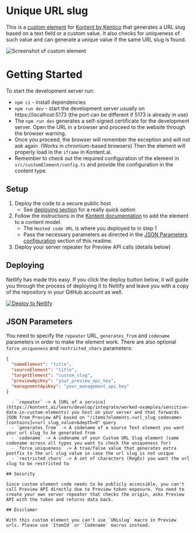 # Unique URL slug

This is a [custom element](https://kontent.ai/learn/docs/custom-elements) for [Kontent by Kentico](https://kontent.ai) that generates a URL slug based on a text field or a custom value. It also checks for uniqueness of such value and can generate a unique value if the same URL slug is found.

![Screenshot of custom element](customurlslug.gif)

# Getting Started

To start the development server run:
- `npm ci` - install dependencies
- `npm run dev` - start the development server usually on https://localhost:5173 (the port can be different if 5173 is already in use)
- The `npm run dev` generates a self-signed certificate for the development server.
  Open the URL in a browser and proceed to the website through the browser warning.
- Once you proceed, the browser will remember the exception and will not ask again. (Works in chromium-based browsers)
  Then the element will properly load in the `iframe` in Kontent.ai.
- Remember to check out the required configuration of the element in `src/customElement/config.ts` and provide the configuration in the content type.

## Setup

1. Deploy the code to a secure public host
   - See [deploying section](#deploying) for a really quick option
2. Follow the instructions in the [Kontent documentation](https://kontent.ai/learn/docs/custom-elements#a-3--displaying-a-custom-element-in-kentico-kontent) to add the element to a content model.
   - The `Hosted code URL` is where you deployed to in step 1
   - Pass the necessary parameters as directed in the [JSON Parameters configuration](#json-parameters) section of this readme.
3. Deploy your server repeater for Preview API calls (details below)

## Deploying

Netlify has made this easy. If you click the deploy button below, it will guide you through the process of deploying it to Netlify and leave you with a copy of the repository in your GitHub account as well.

[![Deploy to Netlify](https://www.netlify.com/img/deploy/button.svg)](https://app.netlify.com/start/deploy?repository=https://github.com/kontent-ai-presales-engineering/custom-element-autofill)

## JSON Parameters

You need to specify the `repeater` URL, `generates_from` and `codename` parameters in order to make the element work. There are also optional `force_uniqueness` and `restricted_chars` parameters:

```json
{
  "nameElement": "title",
  "sourceElement": "title",
  "targetElement": "custom_slug",
  "previewApiKey": "your_preview_api_key",
  "managementApiKey": "your_management_api_key"
}
```
```
  - `repeater` -> A [URL of a service](https://kontent.ai/learn/develop/integrate/worked-examples/sensitive-data-in-custom-elements) you host on your server and that forwards JSON from Preview API based on "/items?elements.<url_slug_codename>[contains]=<url_slug_value>&depth=0" query
  - `generates_from` -> A codename of a source Text element you want your url slug to be generated from
  - `codename` -> A codename of your Custom URL Slug element (same codename across all types you want to check the uniqueness for)
  - `force_uniqueness` -> A true/false value that generates extra postfix to the url slug value in case the url slug is not unique
  - `restricted_chars` -> A set of characters (RegEx) you want the url slug to be restricted to

## Security

Since custom element code needs to be publicly accessible, you can't call Preview API directly due to Preview token exposure. You need to create your own server repeater that checks the origin, asks Preview API with the token and returns data back.

## Disclamer

With this custom element you can't use `URLslug` macro in Preview urls. Please use `ItemId` or `Codename` macros instead.

